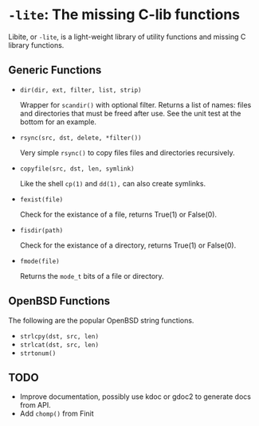 `-lite`: The missing C-lib functions
====================================

Libite, or `-lite`, is a light-weight library of utility functions and
missing C library functions.


Generic Functions
-----------------

- `dir(dir, ext, filter, list, strip)`

  Wrapper for `scandir()` with optional filter.  Returns a list of
  names: files and directories that must be freed after use.  See
  the unit test at the bottom for an example.

- `rsync(src, dst, delete, *filter())`

  Very simple `rsync()` to copy files files and directories
  recursively.

- `copyfile(src, dst, len, symlink)`

  Like the shell `cp(1)` and `dd(1),` can also create symlinks.

- `fexist(file)`

  Check for the existance of a file, returns True(1) or False(0).

- `fisdir(path)`

  Check for the existance of a directory, returns True(1) or False(0).

- `fmode(file)`

  Returns the `mode_t` bits of a file or directory.


OpenBSD Functions
-----------------

The following are the popular OpenBSD string functions.

- `strlcpy(dst, src, len)`
- `strlcat(dst, src, len)`
- `strtonum()`


TODO
----

- Improve documentation, possibly use kdoc or gdoc2 to generate docs from API.
- Add `chomp()` from Finit


<!--
  -- Local Variables:
  -- mode: markdown
  -- End:
  -->

